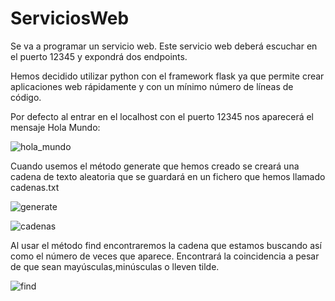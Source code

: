 # ServiciosWeb
Se va a programar un servicio web. Este servicio web deberá escuchar en el puerto 12345 y expondrá dos endpoints.

Hemos decidido utilizar python con el framework flask ya que permite crear aplicaciones web rápidamente y con un mínimo número de líneas de código.

Por defecto al entrar en el localhost con el puerto 12345 nos aparecerá el mensaje Hola Mundo:


![hola_mundo](https://user-images.githubusercontent.com/78035910/149570127-77d6c126-b41b-4d70-aa90-69fb42190954.PNG)


Cuando usemos el método generate que hemos creado se creará una cadena de texto aleatoria que se guardará en un fichero que hemos llamado cadenas.txt


![generate](https://user-images.githubusercontent.com/78035910/149570313-e27222f9-46f0-4f23-a008-86c486204584.PNG)


![cadenas](https://user-images.githubusercontent.com/78035910/149570333-8af3362c-f379-4f9d-b95a-f5ae0edbe9c5.PNG)

Al usar el método find encontraremos la cadena que estamos buscando así como el número de veces que aparece. 
Encontrará la coincidencia a pesar de que sean mayúsculas,minúsculas o lleven tilde.


![find](https://user-images.githubusercontent.com/78035910/149570663-4f3b013c-f817-44de-b9f1-fd116db6a170.PNG)
